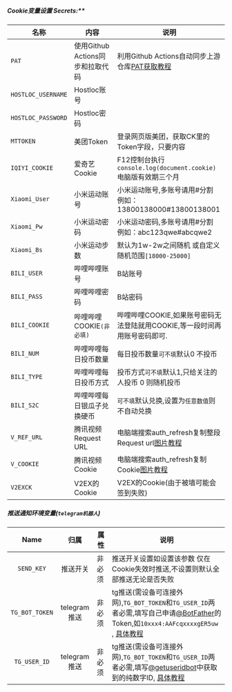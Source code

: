 ##### Cookie变量设置 Secrets:**

| 名称               | 内容                             | 说明                                                         |
| ------------------ | -------------------------------- | ------------------------------------------------------------ |
| `PAT`              | 使用Github Actions同步和拉取代码 | 利用Github Actions自动同步上游仓库[PAT获取教程](RepoSync.md) |
| `HOSTLOC_USERNAME` | Hostloc账号                      |                                                              |
| `HOSTLOC_PASSWORD` | Hostloc密码                      |                                                              |
| `MTTOKEN`          | 美团Token                        | 登录网页版美团，获取CK里的Token字段，只要内容                |
| `IQIYI_COOKIE`     | 爱奇艺Cookie                     | F12控制台执行`console.log(document.cookie)`电脑版有效期三个月 |
| `Xiaomi_User`      | 小米运动账号                     | 小米运动账号,多账号请用#分割 例如：13800138000#13800138001   |
| `Xiaomi_Pw`        | 小米运动密码                     | 小米运动密码,多账号请用#分割 例如：abc123qwe#abcqwe2         |
| `Xiaomi_Bs`        | 小米运动步数                     | 默认为1w-2w之间随机 或自定义随机范围`[18000-25000]`          |
| `BILI_USER`        | 哔哩哔哩账号                     | B站账号                                                      |
| `BILI_PASS`        | 哔哩哔哩密码                     | B站密码                                                      |
| `BILI_COOKIE`      | 哔哩哔哩COOKIE`(非必填)`         | 哔哩哔哩COOKIE,如果账号密码无法登陆就用COOKIE,等一段时间再用账号密码即可. |
| `BILI_NUM`         | 哔哩哔哩每日投币数量             | 每日投币数量`可不填`默认0 不投币                             |
| `BILI_TYPE`        | 哔哩哔哩每日投币方式             | 投币方式`可不填`默认1,只给关注的人投币 0 则随机投币          |
| `BILI_S2C`         | 哔哩哔哩每日银瓜子兑换硬币       | `可不填`默认兑换,设置为`任意数值`则不自动兑换                |
| `V_REF_URL`        | 腾讯视频Request URL              | 电脑端搜索auth_refresh复制整段Request url[图片教程](https://cdn.jsdelivr.net/gh/BlueskyClouds/Script/img/2020/11/1/img/v_1.jpg) |
| `V_COOKIE`         | 腾讯视频Cookie                   | 电脑端搜索auth_refresh复制Cookie[图片教程](https://cdn.jsdelivr.net/gh/BlueskyClouds/Script/img/2020/11/1/img/v_2.jpg) |
| `V2EXCK`           | V2EX的Cookie                     | V2EX的Cookie(由于被墙可能会签到失败)                         |
##### 推送通知环境变量(`telegram机器人`)

|       Name        |                                        归属                                        | 属性  | 说明                                                                                                                                                                                                          |
|:-----------------:|:--------------------------------------------------------------------------------:|-----|-------------------------------------------------------------------------------------------------------------------------------------------------------------------------------------------------------------|
|    `SEND_KEY`     |                                       推送开关                                       | 非必须 | 推送开关设置如设置该参数 仅在Cookie失效时推送,不设置则默认全部推送无论是否失败                                                                                                                                                                 |
|  `TG_BOT_TOKEN`   |                                    telegram推送                                    | 非必须 | tg推送(需设备可连接外网),`TG_BOT_TOKEN`和`TG_USER_ID`两者必需,填写自己申请[@BotFather](https://t.me/BotFather)的Token,如`10xxx4:AAFcqxxxxgER5uw` , [具体教程](https://github.com/MayoBlueSky/My-Actions/blob/master/backUp/TG_PUSH.md) |
|   `TG_USER_ID`    |                                    telegram推送                                    | 非必须 | tg推送(需设备可连接外网),`TG_BOT_TOKEN`和`TG_USER_ID`两者必需,填写[@getuseridbot](https://t.me/getuseridbot)中获取到的纯数字ID, [具体教程](https://github.com/MayoBlueSky/My-Actions/blob/master/backUp/TG_PUSH.md)                      |